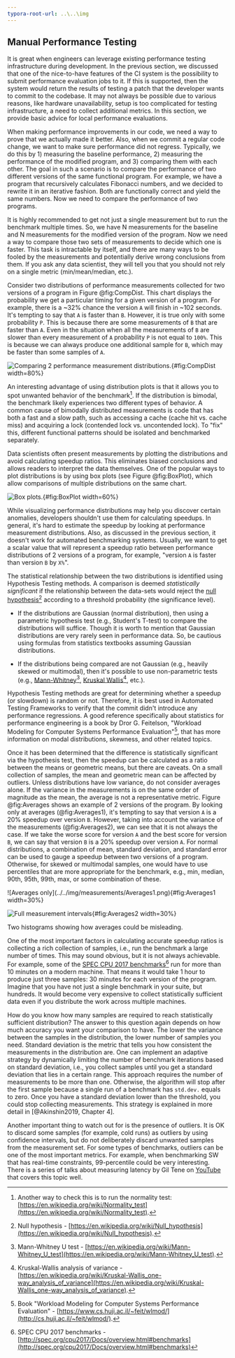 ```yaml
---
typora-root-url: ..\..\img
---
```


## Manual Performance Testing

It is great when engineers can leverage existing performance testing infrastructure during development. In the previous section, we discussed that one of the nice-to-have features of the CI system is the possibility to submit performance evaluation jobs to it. If this is supported, then the system would return the results of testing a patch that the developer wants to commit to the codebase. It may not always be possible due to various reasons, like hardware unavailability, setup is too complicated for testing infrastructure, a need to collect additional metrics. In this section, we provide basic advice for local performance evaluations.

When making performance improvements in our code, we need a way to prove that we actually made it better. Also, when we commit a regular code change, we want to make sure performance did not regress. Typically, we do this by 1) measuring the baseline performance, 2) measuring the performance of the modified program, and 3) comparing them with each other. The goal in such a scenario is to compare the performance of two different versions of the same functional program. For example, we have a program that recursively calculates Fibonacci numbers, and we decided to rewrite it in an iterative fashion. Both are functionally correct and yield the same numbers. Now we need to compare the performance of two programs.

It is highly recommended to get not just a single measurement but to run the benchmark multiple times. So, we have N measurements for the baseline and N measurements for the modified version of the program. Now we need a way to compare those two sets of measurements to decide which one is faster. This task is intractable by itself, and there are many ways to be fooled by the measurements and potentially derive wrong conclusions from them. If you ask any data scientist, they will tell you that you should not rely on a single metric (min/mean/median, etc.). 

Consider two distributions of performance measurements collected for two versions of a program in Figure @fig:CompDist. This chart displays the probability we get a particular timing for a given version of a program. For example, there is a ~32% chance the version `A` will finish in ~102 seconds. It's tempting to say that `A` is faster than `B`. However, it is true only with some probability `P`. This is because there are some measurements of `B` that are faster than `A`. Even in the situation when all the measurements of `B` are slower than every measurement of `A` probability `P` is not equal to `100%`. This is because we can always produce one additional sample for `B`, which may be faster than some samples of `A`.

![Comparing 2 performance measurement distributions.](../../img/measurements/CompDist2.png){#fig:CompDist width=80%}

An interesting advantage of using distribution plots is that it allows you to spot unwanted behavior of the benchmark[^3]. If the distribution is bimodal, the benchmark likely experiences two different types of behavior. A common cause of bimodally distributed measurements is code that has both a fast and a slow path, such as accessing a cache (cache hit vs. cache miss) and acquiring a lock (contended lock vs. uncontended lock). To "fix" this, different functional patterns should be isolated and benchmarked separately.

Data scientists often present measurements by plotting the distributions and avoid calculating speedup ratios. This eliminates biased conclusions and allows readers to interpret the data themselves. One of the popular ways to plot distributions is by using box plots (see Figure @fig:BoxPlot), which allow comparisons of multiple distributions on the same chart.

![Box plots.](../../img/measurements/BoxPlot2.jpg){#fig:BoxPlot width=60%}

While visualizing performance distributions may help you discover certain anomalies, developers shouldn't use them for calculating speedups. In general, it's hard to estimate the speedup by looking at performance measurement distributions. Also, as discussed in the previous section, it doesn't work for automated benchmarking systems. Usually, we want to get a scalar value that will represent a speedup ratio between performance distributions of 2 versions of a program, for example, "version `A` is faster than version `B` by `X%`".

The statistical relationship between the two distributions is identified using Hypothesis Testing methods. A comparison is deemed *statistically significant* if the relationship between the data-sets would reject the [null hypothesis](https://en.wikipedia.org/wiki/Null_hypothesis)[^6] according to a threshold probability (the significance level). 

* If the distributions are Gaussian (normal distribution), then using a parametric hypothesis test (e.g., Student's T-test) to compare the distributions will suffice. Though it is worth to mention that Gaussian distributions are very rarely seen in performance data. So, be cautious using formulas from statistics textbooks assuming Gaussian distributions. 

* If the distributions being compared are not Gaussian (e.g., heavily skewed or multimodal), then it's possible to use non-parametric tests (e.g., [Mann-Whitney](https://en.wikipedia.org/wiki/Mann–Whitney_U_test)[^8], [Kruskal Wallis](https://en.wikipedia.org/wiki/Kruskal–Wallis_one-way_analysis_of_variance)[^9], etc.). 

Hypothesis Testing methods are great for determining whether a speedup (or slowdown) is random or not. Therefore, it is best used in Automated Testing Frameworks to verify that the commit didn't introduce any performance regressions. A good reference specifically about statistics for performance engineering is a book by Dror G. Feitelson, "Workload Modeling for Computer Systems Performance Evaluation"[^12], that has more information on modal distributions, skewness, and other related topics.

Once it has been determined that the difference is statistically significant via the hypothesis test, then the speedup can be calculated as a ratio between the means or geometric means, but there are caveats. On a small collection of samples, the mean and geometric mean can be affected by outliers. Unless distributions have low variance, do not consider averages alone. If the variance in the measurements is on the same order of magnitude as the mean, the average is not a representative metric. Figure @fig:Averages shows an example of 2 versions of the program. By looking only at averages (@fig:Averages1), it's tempting to say that version `A` is a 20% speedup over version `B`. However, taking into account the variance of the measurements (@fig:Averages2), we can see that it is not always the case. If we take the worse score for version `A` and the best score for version `B`, we can say that version `B` is a 20% speedup over version `A`. For normal distributions, a combination of mean, standard deviation, and standard error can be used to gauge a speedup between two versions of a program. Otherwise, for skewed or multimodal samples, one would have to use percentiles that are more appropriate for the benchmark, e.g., min, median, 90th, 95th, 99th, max, or some combination of these.

<div id="fig:Averages">
![Averages only](../../img/measurements/Averages1.png){#fig:Averages1 width=30%}

![Full measurement intervals](../../img/measurements/Averages2.png){#fig:Averages2 width=30%}

Two histograms showing how averages could be misleading.
</div>

One of the most important factors in calculating accurate speedup ratios is collecting a rich collection of samples, i.e., run the benchmark a large number of times. This may sound obvious, but it is not always achievable. For example, some of the [SPEC CPU 2017 benchmarks](http://spec.org/cpu2017/Docs/overview.html#benchmarks)[^1] run for more than 10 minutes on a modern machine. That means it would take 1 hour to produce just three samples: 30 minutes for each version of the program. Imagine that you have not just a single benchmark in your suite, but hundreds. It would become very expensive to collect statistically sufficient data even if you distribute the work across multiple machines.

How do you know how many samples are required to reach statistically sufficient distribution? The answer to this question again depends on how much accuracy you want your comparison to have. The lower the variance between the samples in the distribution, the lower number of samples you need. Standard deviation is the metric that tells you how consistent the measurements in the distribution are. One can implement an adaptive strategy by dynamically limiting the number of benchmark iterations based on standard deviation, i.e., you collect samples until you get a standard deviation that lies in a certain range. This approach requires the number of measurements to be more than one. Otherwise, the algorithm will stop after the first sample because a single run of a benchmark has `std.dev.` equals to zero. Once you have a standard deviation lower than the threshold, you could stop collecting measurements. This strategy is explained in more detail in [@Akinshin2019, Chapter 4].

Another important thing to watch out for is the presence of outliers. It is OK to discard some samples (for example, cold runs) as outliers by using confidence intervals, but do not deliberately discard unwanted samples from the measurement set. For some types of benchmarks, outliers can be one of the most important metrics. For example, when benchmarking SW that has real-time constraints, 99-percentile could be very interesting. There is a series of talks about measuring latency by Gil Tene on [YouTube](https://www.youtube.com/watch?v=lJ8ydIuPFeU) that covers this topic well.

[^1]: SPEC CPU 2017 benchmarks - [http://spec.org/cpu2017/Docs/overview.html#benchmarks](http://spec.org/cpu2017/Docs/overview.html#benchmarks)
[^3]: Another way to check this is to run the normality test: [https://en.wikipedia.org/wiki/Normality_test](https://en.wikipedia.org/wiki/Normality_test).
[^6]: Null hypothesis - [https://en.wikipedia.org/wiki/Null_hypothesis](https://en.wikipedia.org/wiki/Null_hypothesis).
[^8]: Mann-Whitney U test - [https://en.wikipedia.org/wiki/Mann-Whitney_U_test](https://en.wikipedia.org/wiki/Mann-Whitney_U_test).
[^9]: Kruskal-Wallis analysis of variance - [https://en.wikipedia.org/wiki/Kruskal-Wallis_one-way_analysis_of_variance](https://en.wikipedia.org/wiki/Kruskal-Wallis_one-way_analysis_of_variance).
[^12]: Book "Workload Modeling for Computer Systems Performance Evaluation" - [https://www.cs.huji.ac.il/~feit/wlmod/](http://cs.huji.ac.il/~feit/wlmod/).

